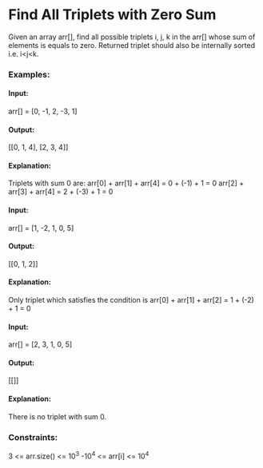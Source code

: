 # Find All Triplets with Zero Sum
Given an array arr[], find all possible triplets i, j, k in the arr[] whose sum of elements is equals to zero. 
Returned triplet should also be internally sorted i.e. i<j<k.

### Examples:
#### Input:
arr[] = [0, -1, 2, -3, 1]
#### Output:
[[0, 1, 4], [2, 3, 4]]
#### Explanation:
Triplets with sum 0 are:
arr[0] + arr[1] + arr[4] = 0 + (-1) + 1 = 0
arr[2] + arr[3] + arr[4] = 2 + (-3) + 1 = 0

#### Input:
arr[] = [1, -2, 1, 0, 5]
#### Output:
[[0, 1, 2]]
#### Explanation:
Only triplet which satisfies the condition is arr[0] + arr[1] + arr[2] = 1 + (-2) + 1 = 0

#### Input:
arr[] = [2, 3, 1, 0, 5]
#### Output:
[[]]
#### Explanation:
There is no triplet with sum 0.

### Constraints:
3 <= arr.size() <= $`10^3`$
-$`10^4`$ <= arr[i] <= $`10^4`$



